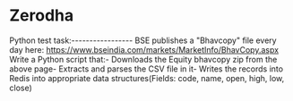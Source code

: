 # Zerodha
Python test task:----------------- BSE publishes a "Bhavcopy" file every day here: https://www.bseindia.com/markets/MarketInfo/BhavCopy.aspx Write a Python script that:- Downloads the Equity bhavcopy zip from the above page- Extracts and parses the CSV file in it- Writes the records into Redis into appropriate data structures(Fields: code, name, open, high, low, close)

